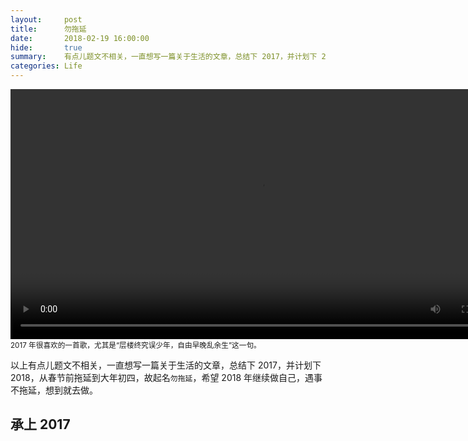 ```yaml
---
layout:     post
title:      勿拖延
date:       2018-02-19 16:00:00
hide:       true
summary:    有点儿题文不相关，一直想写一篇关于生活的文章，总结下 2017，并计划下 2018，从春节前拖延到大年初四，故起名`勿拖延`，希望 2018 年继续做自己，遇事不拖延，想到就去做。
categories: Life
---
```


<video width="800" controls preload="metadata" src="https://gw.alipayobjects.com/os/rmsportal/qLqBCaiBlLSRclPDwLkR.mp4"></video>
<small>2017 年很喜欢的一首歌，尤其是“层楼终究误少年，自由早晚乱余生”这一句。</small>

以上有点儿题文不相关，一直想写一篇关于生活的文章，总结下 2017，并计划下 2018，从春节前拖延到大年初四，故起名`勿拖延`，希望 2018 年继续做自己，遇事不拖延，想到就去做。

## 承上 2017
